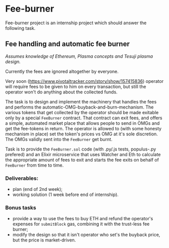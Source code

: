 # Fee-burner

Fee-burner project is an internship project which should answer the following task.

## Fee handling and automatic fee burner

_Assumes knowledge of Ethereum, Plasma concepts and Tesuji plasma design._

Currently the fees are ignored altogether by everyone.

Very soon (https://www.pivotaltracker.com/story/show/157415836) operator will require fees to be given to him on every transaction, but still the operator won't do anything about the collected funds.

The task is to design and implement the machinery that handles the fees and performs the automatic-OMG-buyback-and-burn-mechanism. The various tokens that get collected by the operator should be made exitable only by a special `FeeBurner` contract. That contract can exit fees, and offers a simple, automated market place that allows people to send in OMGs and get the fee-tokens in return. The operator is allowed to (with some honesty mechanism in place) set the token's prices vs OMG at it's sole discretion. The OMGs validly sent into the `FeeBurner` get burnt.

Task is to provide the `FeeBurner.sol` code (with .py/.js tests, populus-.py prefered) and an Elixir microservice that uses Watcher and Eth to calculate the appropriate amount of fees to exit and starts the fee exits on behalf of `FeeBurner` from time to time.



### Deliverables:
  - plan (end of 2nd week);
  - working solution (1 week before end of internship).
        

### Bonus tasks
* provide a way to use the fees to buy ETH and refund the operator's expenses for `submitBlock` gas, combining it with the trust-less fee burner;
* modify the design so that it isn't operator who set's the buyback price, but the price is market-driven.

